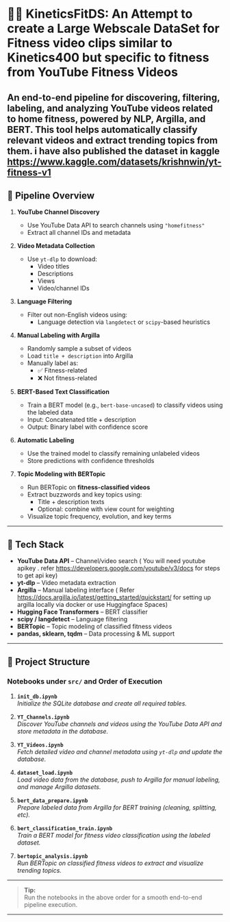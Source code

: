 # 🏋️‍♂️ KineticsFitDS: An Attempt to create a Large Webscale DataSet for Fitness video clips similar to Kinetics400 but specific to fitness from YouTube Fitness Videos

An end-to-end pipeline for discovering, filtering, labeling, and analyzing YouTube videos related to **home fitness**, powered by NLP, Argilla, and BERT. This tool helps automatically classify relevant videos and extract trending topics from them.
i have also published the dataset in kaggle https://www.kaggle.com/datasets/krishnwin/yt-fitness-v1
---

## 🔄 Pipeline Overview

1. **YouTube Channel Discovery**
   - Use YouTube Data API to search channels using `"homefitness"`
   - Extract all channel IDs and metadata

2. **Video Metadata Collection**
   - Use `yt-dlp` to download:
     - Video titles
     - Descriptions
     - Views
     - Video/channel IDs

3. **Language Filtering**
   - Filter out non-English videos using:
     - Language detection via `langdetect` or `scipy`-based heuristics

4. **Manual Labeling with Argilla**
   - Randomly sample a subset of videos
   - Load `title + description` into Argilla
   - Manually label as:
     - ✅ Fitness-related
     - ❌ Not fitness-related

5. **BERT-Based Text Classification**
   - Train a BERT model (e.g., `bert-base-uncased`) to classify videos using the labeled data
   - Input: Concatenated title + description
   - Output: Binary label with confidence score

6. **Automatic Labeling**
   - Use the trained model to classify remaining unlabeled videos
   - Store predictions with confidence thresholds

7. **Topic Modeling with BERTopic**
   - Run BERTopic on **fitness-classified videos**
   - Extract buzzwords and key topics using:
     - Title + description texts
     - Optional: combine with view count for weighting
   - Visualize topic frequency, evolution, and key terms

---

## 🧰 Tech Stack

- **YouTube Data API** – Channel/video search ( You will need youtube apikey  . refer https://developers.google.com/youtube/v3/docs for steps to get api key)
- **yt-dlp** – Video metadata extraction
- **Argilla** – Manual labeling interface ( Refer https://docs.argilla.io/latest/getting_started/quickstart/ for setting up argilla locally via docker or use Huggingface Spaces)
- **Hugging Face Transformers** – BERT classifier
- **scipy / langdetect** – Language filtering
- **BERTopic** – Topic modeling of classified fitness videos
- **pandas, sklearn, tqdm** – Data processing & ML support

---

## 📁 Project Structure

### Notebooks under `src/` and Order of Execution

1. **`init_db.ipynb`**  
   *Initialize the SQLite database and create all required tables.*

2. **`YT_Channels.ipynb`**  
   *Discover YouTube channels and videos using the YouTube Data API and store metadata in the database.*

3. **`YT_Videos.ipynb`**  
   *Fetch detailed video and channel metadata using `yt-dlp` and update the database.*

4. **`dataset_load.ipynb`**  
   *Load video data from the database, push to Argilla for manual labeling, and manage Argilla datasets.*

5. **`bert_data_prepare.ipynb`**  
   *Prepare labeled data from Argilla for BERT training (cleaning, splitting, etc).*

6. **`bert_classification_train.ipynb`**  
   *Train a BERT model for fitness video classification using the labeled dataset.*

7. **`bertopic_analysis.ipynb`**  
   *Run BERTopic on classified fitness videos to extract and visualize trending topics.*

---

> **Tip:**  
> Run the notebooks in the above order for a smooth end-to-end pipeline execution.

---

